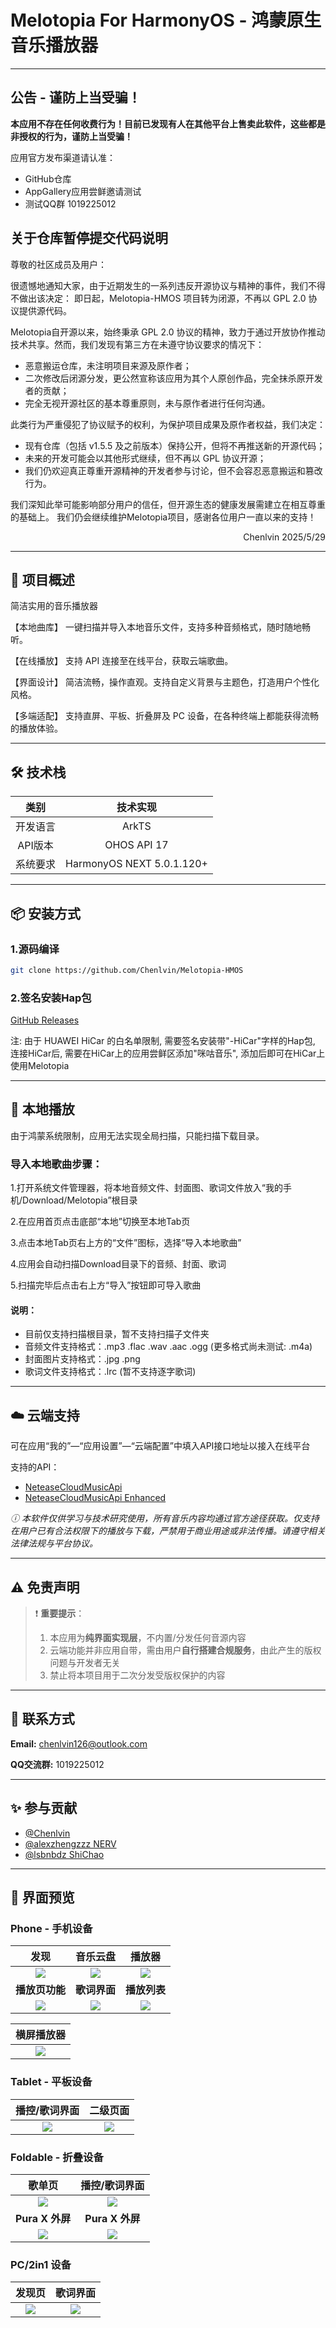 # Melotopia For HarmonyOS - 鸿蒙原生音乐播放器

---

## 公告 - 谨防上当受骗！

**本应用不存在任何收费行为！目前已发现有人在其他平台上售卖此软件，这些都是非授权的行为，谨防上当受骗！**

应用官方发布渠道请认准：
- GitHub仓库
- AppGallery应用尝鲜邀请测试
- 测试QQ群 1019225012

## 关于仓库暂停提交代码说明

尊敬的社区成员及用户：

很遗憾地通知大家，由于近期发生的一系列违反开源协议与精神的事件，我们不得不做出该决定：
即日起，Melotopia-HMOS 项目转为闭源，不再以 GPL 2.0 协议提供源代码。

Melotopia自开源以来，始终秉承 GPL 2.0 协议的精神，致力于通过开放协作推动技术共享。然而，我们发现有第三方在未遵守协议要求的情况下：
- 恶意搬运仓库，未注明项目来源及原作者；
- 二次修改后闭源分发，更公然宣称该应用为其个人原创作品，完全抹杀原开发者的贡献；
- 完全无视开源社区的基本尊重原则，未与原作者进行任何沟通。

此类行为严重侵犯了协议赋予的权利，为保护项目成果及原作者权益，我们决定：
- 现有仓库（包括 v1.5.5 及之前版本）保持公开，但将不再推送新的开源代码；
- 未来的开发可能会以其他形式继续，但不再以 GPL 协议开源；
- 我们仍欢迎真正尊重开源精神的开发者参与讨论，但不会容忍恶意搬运和篡改行为。

我们深知此举可能影响部分用户的信任，但开源生态的健康发展需建立在相互尊重的基础上。
我们仍会继续维护Melotopia项目，感谢各位用户一直以来的支持！

<p align="right">Chenlvin 2025/5/29</p>

---

## 📖 项目概述
简洁实用的音乐播放器

【本地曲库】
一键扫描并导入本地音乐文件，支持多种音频格式，随时随地畅听。

【在线播放】
支持 API 连接至在线平台，获取云端歌曲。

【界面设计】
简洁流畅，操作直观。支持自定义背景与主题色，打造用户个性化风格。

【多端适配】
支持直屏、平板、折叠屏及 PC 设备，在各种终端上都能获得流畅的播放体验。

---

## 🛠️ 技术栈
|  类别   |            技术实现            |  
|:-----:|:--------------------------:|  
| 开发语言  |           ArkTS            |  
| API版本 |        OHOS API 17         |  
| 系统要求  | HarmonyOS NEXT 5.0.1.120+  |  

---

## 📦 安装方式

### 1.源码编译

```bash
git clone https://github.com/Chenlvin/Melotopia-HMOS
`````

### 2.签名安装Hap包

[GitHub Releases](https://github.com/Chenlvin/Melotopia-HMOS/releases)

注: 由于 HUAWEI HiCar 的白名单限制, 需要签名安装带"-HiCar"字样的Hap包, 连接HiCar后, 需要在HiCar上的应用尝鲜区添加"咪咕音乐", 添加后即可在HiCar上使用Melotopia

---

## 🎵 本地播放

由于鸿蒙系统限制，应用无法实现全局扫描，只能扫描下载目录。

### **导入本地歌曲步骤：**

1.打开系统文件管理器，将本地音频文件、封面图、歌词文件放入“我的手机/Download/Melotopia”根目录

2.在应用首页点击底部“本地”切换至本地Tab页

3.点击本地Tab页右上方的“文件”图标，选择“导入本地歌曲”

4.应用会自动扫描Download目录下的音频、封面、歌词

5.扫描完毕后点击右上方“导入”按钮即可导入歌曲

#### 说明：

- 目前仅支持扫描根目录，暂不支持扫描子文件夹
- 音频文件支持格式：.mp3 .flac .wav .aac .ogg (更多格式尚未测试: .m4a)
- 封面图片支持格式：.jpg .png
- 歌词文件支持格式：.lrc (暂不支持逐字歌词)

---

## ☁️ 云端支持

可在应用“我的”—“应用设置”—“云端配置”中填入API接口地址以接入在线平台

支持的API：

- [NeteaseCloudMusicApi](https://www.npmjs.com/package/NeteaseCloudMusicApi)
- [NeteaseCloudMusicApi Enhanced](https://github.com/NeteaseCloudMusicApiEnhanced/api-enhanced)

_ⓘ 本软件仅供学习与技术研究使用，所有音乐内容均通过官方途径获取。仅支持在用户已有合法权限下的播放与下载，严禁用于商业用途或非法传播。请遵守相关法律法规与平台协议。_

---

## ⚠️ 免责声明

> ❗ **重要提示**：
> 1. 本应用为**纯界面实现层**，不内置/分发任何音源内容
> 2. 云端功能并非应用自带，需由用户**自行搭建合规服务**，由此产生的版权问题与开发者无关
> 3. 禁止将本项目用于二次分发受版权保护的内容

---

## 📧 联系方式

**Email:** chenlvin126@outlook.com

**QQ交流群:** 1019225012

---

## ✨ 参与贡献

- [@Chenlvin](https://github.com/Chenlvin)
- [@alexzhengzzz NERV](https://github.com/alexzhengzzz)
- [@lsbnbdz ShiChao](https://github.com/lsbnbdz)

---

## 📱 界面预览
### Phone - 手机设备
|            **发现**            |           **音乐云盘**            |            **播放器**            |
|:----------------------------:|:-----------------------------:|:-----------------------------:|
| <img src="./images/01.jpg"/> | <img src="./images/02.jpg" /> | <img src="./images/03.jpg" /> |
|          **播放页功能**           |           **歌词界面**            |           **播放列表**            |
| <img src="./images/04.jpg"/> | <img src="./images/05.jpg"/>  | <img src="./images/06.jpg"/>  | 

|          **横屏播放器**           |
|:----------------------------:|
| <img src="./images/07.jpg"/> |

### Tablet - 平板设备
|         **播控/歌词界面**          |           **二级页面**           |
|:----------------------------:|:----------------------------:|
| <img src="./images/08.jpg"/> | <img src="./images/09.jpg"/> |

### Foldable - 折叠设备
|           **歌单页**            |         **播控/歌词界面**          |
|:----------------------------:|:----------------------------:|
| <img src="./images/10.jpg"/> | <img src="./images/11.jpg"/> |
|        **Pura X 外屏**         |        **Pura X 外屏**         |
| <img src="./images/12.jpg"/> | <img src="./images/13.jpg"/> |

### PC/2in1 设备
|           **发现页**            |           **歌词界面**           |
|:----------------------------:|:----------------------------:|
| <img src="./images/14.jpg"/> | <img src="./images/15.jpg"/> |
